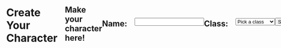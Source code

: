```yaml
---
layout: post
title: Character Creation Page
hide: true
description: Character creation page for JWT authentication
permalink: /charactercreation
---
```

<head>
    <style>
        .candle {
            max-width: 100%;
        }
        .charactercreation {
            display: flex;
            align-items: center;
        }
        .bigtitle {
            flex: 1;
            margin-right: 20px;
        }
        .mediumtitle {
            flex: 1;
            margin-right: 20px;
        }
        .smalltitle {
            flex: 1;
            margin-right: 20px;
        }
        table {
            display: none;
        }
    </style>
</head>
<body class="charactercreation">
    <!-- Failure Screen -->
    <h1 class="bigtitle">Create Your Character</h1>
    <h2 class="middletitle">Make your character here!</h2>
    <!-- Section 1: Name and class drop down selection -->
    <h2 class="smalltitle">Name:</h2>
    <input type="text" name="name" id="name" required><br>
    <h2 class="smalltitle">Class:</h2>
    <select id="class" name="class" onchange="showinfo()"> <!-- use onchange to run fetch stuff or can combine into 1 function -->
        <option value="">Pick a class</option>
        <option value="knight">Knight</option>
        <option value="mage">Mage</option>
        <option value="rogue">Rogue</option>
        <option value="shieldbearer">Shield Bearer</option>
        <option value="grandwizard">Grand Wizard</option>
    </select>
    <!-- Display data and image -->
    <div id="classInfo">
        <div id="knight-details" class="class-details" style="display: none;">
            <p>You've selected the Knight class! Strong, loyal, and determined, this class features a balance between offense and defense.</p>
        </div>
        <div id="mage-details" class="class-details" style="display: none;">
            <p>You've selected the Mage class! Intelligent and calm, this class features the ability to attack any space on the map at the cost of a lower health.</p>
        </div>
        <div id="rogue-details" class="class-details" style="display: none;">
            <p>You've selected the Rogue class! Cunning and quick, this class features the ability to move multiple spaces at the cost of a lower health.</p>
        </div>
        <div id="shieldbearer-details" class="class-details" style="display: none;">
            <p>You've selected the Shield Bearer class! Sturdy and unwavering, this class features extra health.</p>
        </div>
        <div id="grandwizard-details" class="class-details" style="display: none;">
            <p>You've selected the Grand Wizard class! This class is omnipotent, essentially unable to be beaten. Use this class for testing.</p>
        </div>
        <div class="class-details">
            <table>
                <thead>
                <tr>
                    <th>Class</th>
                    <th>Health</th>
                    <th>Attack</th>
                    <th>Range</th>
                    <th>Movement</th>
                </tr>
                </thead>
                <tbody id="result">
                <!-- Generated data goes here -->
                </tbody>
            </table>
        </div>
    </div>
    <!-- Submit button -->
    <br>
    <button class="buttons" onclick="submitinfo()">Submit</button>
    <img class="candle" src="https://i.postimg.cc/wj2FYHpM/candle-removebg-preview.png">
    <script type="module">
        // Show info and fetch data to show it too
        function showinfo() {
            var selectedclass = document.getElementById("class").value;
            var infodiv = document.getElementById("classInfo");
            // Hide all info divs initially
            var allinfodivs = document.querySelectorAll(".class-details");
            allinfodivs.forEach(function(div) {
                div.style.display = "none";
            });
            // Show the selected info div
            var selectedinfodiv = document.getElementById(selectedclass + "-details");
            if (selectedinfodiv) {
                selectedinfodiv.style.display = "block";
            }
            // Fetch stuff
            const url = "http://127.0.0.1:8086/api/classes";
            const options = {
                method: 'GET', // *GET, POST, PUT, DELETE, etc.
                mode: 'cors', // no-cors, *cors, same-origin
                cache: 'default', // *default, no-cache, reload, force-cache, only-if-cached
                credentials: 'include', // include, same-origin, omit
                headers: {
                    'Content-Type': 'application/json',
                },
            };
            const resultContainer = document.getElementById("result");
            fetch(url, options)
                // response is a RESTful "promise" on any successful fetch
                .then(response => {
                // check for response errors and display
                if (response.status !== 200) {
                    const errorMsg = 'Database response error: ' + response.status;
                    console.log(errorMsg);
                    const tr = document.createElement("tr");
                    const td = document.createElement("td");
                    td.innerHTML = errorMsg;
                    tr.appendChild(td);
                    resultContainer.appendChild(tr);
                    return;
                }
                // valid response will contain JSON data
                response.json().then(data => {
                    console.log(data);
                    for (const row of data) {
                        // tr and td build out for each row
                        const tr = document.createElement("tr");
                        const classname = document.createElement("td");
                        const health = document.createElement("td");
                        const attack = document.createElement("td");
                        const range = document.createElement("td");
                        const movement = document.createElement("td");
                        // data is specific to the API
                        classname.innerHTML = row.classname; 
                        health.innerHTML = row.health; 
                        attack.innerHTML = row.attack;
                        range.innerHTML = row.range;
                        movement.innerHTML = row.movement;
                        // this builds td's into tr
                        tr.appendChild(classname);
                        tr.appendChild(health);
                        tr.appendChild(attack);
                        tr.appendChild(range);
                        tr.appendChild(movement);
                        // append the row to table
                        resultContainer.appendChild(tr);
                    }
                })
            })
            // Catch fetch errors
            .catch(err => {
                console.error(err);
                const tr = document.createElement("tr");
                const td = document.createElement("td");
                td.innerHTML = err + ": " + url;
                tr.appendChild(td);
                resultContainer.appendChild(tr);
            });
        }
        function submitinfo() {
            const url = "http://127.0.0.1:8086/api/classes";
            // get class information from table (which should be updated with the get request)
            var table = document.getElementById("results");
            var row = table.getElementsByTagName("tr");
            var cells = row[0].getElementsByTagName("td");
            const body = {
                name: document.getElementById("name").value,
                classname: cells[0].innerText,
                health: cells[1].innerText,
                attack: cells[2].innerText,
                range: cells[3].innerText,
                movement: cells[4].innerText
            };
            const AuthOptions = {
                mode: 'cors', // no-cors, *cors, same-origin
                credentials: 'include', // include, same-origin, omit
                headers: {
                    'Content-Type': 'application/json',
                },
                method: 'PUT', // Override the method property
                cache: 'no-cache', // Set the cache property
                body: JSON.stringify(body)
            };
            // fetch the API
            fetch(url, AuthOptions)
            // response is a RESTful "promise" on any successful fetch
            .then(response => {
                // check for response errors and display
                if (response.status !== 200) {
                    // window.location.href = "{{site.baseurl}}/authorizationfail"; *update with link for error
                    return;
                }
                // valid response will contain JSON data
                response.json().then(data => {
                    window.location.href='{{site.baseurl}}/gamescreen'
                })
            })
            // catch fetch errors (ie ACCESS to server blocked)
            .catch(err => {
            console.log(err)
            });
        }
        window.submitinfo = submitinfo;
    </script>
</body>